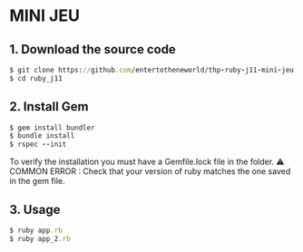 # MINI JEU


## 1. Download the source code
```ruby
$ git clone https://github.com/entertotheneworld/thp-ruby-j11-mini-jeu.git
$ cd ruby_j11
```


## 2. Install Gem
```ruby
$ gem install bundler
$ bundle install
$ rspec --init
```
To verify the installation you must have a Gemfile.lock file in the folder.
⚠️ COMMON ERROR : Check that your version of ruby ​​matches the one saved in the gem file.


## 3. Usage
```ruby
$ ruby app.rb
$ ruby app_2.rb
```